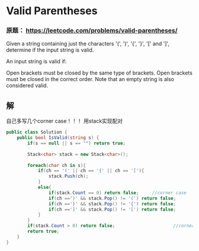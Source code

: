 # Valid Parentheses

### 原题： https://leetcode.com/problems/valid-parentheses/

Given a string containing just the characters '(', ')', '{', '}', '[' and ']', determine if the input string is valid.

An input string is valid if:

Open brackets must be closed by the same type of brackets.
Open brackets must be closed in the correct order.
Note that an empty string is also considered valid.

## 解
自己多写几个corner case！！！
用stack实现配对

```c#
public class Solution {
    public bool IsValid(string s) {
        if(s == null || s == "") return true;
        
        Stack<char> stack = new Stack<char>();
        
        foreach(char ch in s){
            if(ch == '(' || ch == '{' || ch == '['){
                stack.Push(ch);
            }
            else{
                if(stack.Count == 0) return false;     //corner case
                if(ch ==')' && stack.Pop() != '(') return false;
                if(ch =='}' && stack.Pop() != '{') return false;
                if(ch ==']' && stack.Pop() != '[') return false;
            }
        }
        if(stack.Count > 0) return false;                      //corner case
        return true;
    }
}

```

